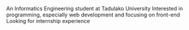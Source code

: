 An Informatics Engineering student at Tadulako University
Interested in programming, especially web development and focusing on front-end 
Looking for internship experience

